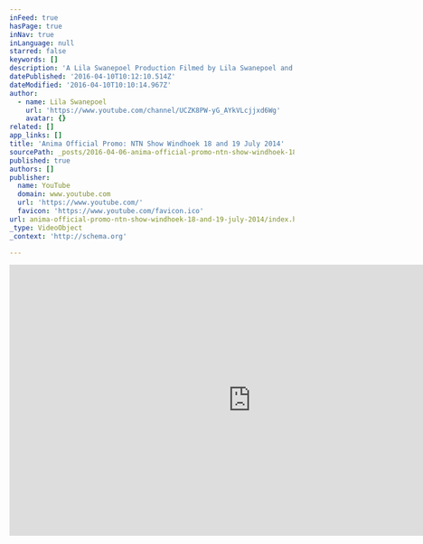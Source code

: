 ```yaml
---
inFeed: true
hasPage: true
inNav: true
inLanguage: null
starred: false
keywords: []
description: 'A Lila Swanepoel Production Filmed by Lila Swanepoel and Haiko Boldt Edited by Lila Swanepoel 2014 (c) *Copyright Lila Swanepoel Special Thanks DB Audio Namibia'
datePublished: '2016-04-10T10:12:10.514Z'
dateModified: '2016-04-10T10:10:14.967Z'
author:
  - name: Lila Swanepoel
    url: 'https://www.youtube.com/channel/UCZK8PW-yG_AYkVLcjjxd6Wg'
    avatar: {}
related: []
app_links: []
title: 'Anima Official Promo: NTN Show Windhoek 18 and 19 July 2014'
sourcePath: _posts/2016-04-06-anima-official-promo-ntn-show-windhoek-18-and-19-july-2014.md
published: true
authors: []
publisher:
  name: YouTube
  domain: www.youtube.com
  url: 'https://www.youtube.com/'
  favicon: 'https://www.youtube.com/favicon.ico'
url: anima-official-promo-ntn-show-windhoek-18-and-19-july-2014/index.html
_type: VideoObject
_context: 'http://schema.org'

---
```

<iframe src="https://cdn.embedly.com/widgets/media.html?src=https%3A%2F%2Fwww.youtube.com%2Fembed%2F40hVBg-2UZg%3Ffeature%3Doembed&amp;url=https%3A%2F%2Fwww.youtube.com%2Fwatch%3Fv%3D40hVBg-2UZg&amp;image=https%3A%2F%2Fi.ytimg.com%2Fvi%2F40hVBg-2UZg%2Fhqdefault.jpg&amp;key=b7d04c9b404c499eba89ee7072e1c4f7&amp;type=text%2Fhtml&amp;schema=youtube" width="854" height="480" scrolling="no" frameborder="0" allowfullscreen="allowfullscreen" style=""></iframe>